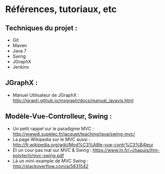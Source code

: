 Références, tutoriaux, etc
==========================

Techniques du projet :
----------------------
* Git
* Maven
* Java 7
* Swing
* JGraphX
* Jenkins

JGraphX :
---------
* Manuel Utilisateur de JGraphX : <http://jgraph.github.io/mxgraph/docs/manual_javavis.html>

Modèle-Vue-Controlleur, Swing :
-------------------------------
* Un petit rappel sur le paradigme MVC : <http://wwwdi.supelec.fr/jacquet/teaching/java/swing-mvc/>
* La page Wikipedia sur le MVC aussi : <http://fr.wikipedia.org/wiki/Mod%C3%A8le-vue-contr%C3%B4leur>
* Et un cour pas mal sur MVC & Swing : <https://www.lri.fr/~chapuis/ihm-polytech/mvc-swing.pdf>
* Là un mini-example de MVC Swing : <http://stackoverflow.com/a/5831542>